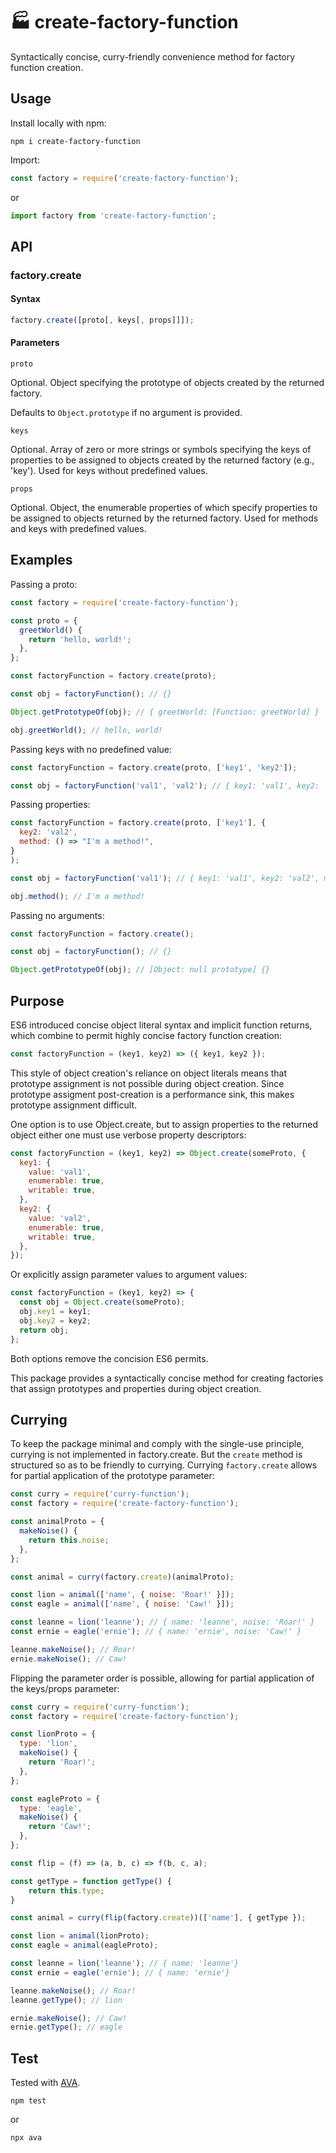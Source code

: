 # 🏭 create-factory-function

Syntactically concise, curry-friendly convenience method for factory function creation.

## Usage

Install locally with npm:

````shell
npm i create-factory-function
````

Import:

````JavaScript
const factory = require('create-factory-function');
````

or

````JavaScript
import factory from 'create-factory-function';
````

## API

### factory.create

#### Syntax

````JavaScript
factory.create([proto[, keys[, props]]]);
````

#### Parameters

`proto`

Optional. Object specifying the prototype of objects created by the returned factory.

Defaults to `Object.prototype` if no argument is provided.

`keys`

Optional. Array of zero or more strings or symbols specifying the keys of properties to be assigned to objects created by the returned factory (e.g., 'key'). Used for keys without predefined values.

`props`

Optional. Object, the enumerable properties of which specify properties to be assigned to objects returned by the returned factory. Used for methods and keys with predefined values.

## Examples

Passing a proto:

````JavaScript
const factory = require('create-factory-function');

const proto = {
  greetWorld() {
    return 'hello, world!';
  },
};

const factoryFunction = factory.create(proto);

const obj = factoryFunction(); // {}

Object.getPrototypeOf(obj); // { greetWorld: [Function: greetWorld] }

obj.greetWorld(); // hello, world!
````

Passing keys with no predefined value:

````JavaScript
const factoryFunction = factory.create(proto, ['key1', 'key2']);

const obj = factoryFunction('val1', 'val2'); // { key1: 'val1', key2: 'val2' }
````

Passing properties:

````JavaScript
const factoryFunction = factory.create(proto, ['key1'], {
  key2: 'val2',
  method: () => "I'm a method!",
}
);

const obj = factoryFunction('val1'); // { key1: 'val1', key2: 'val2', method: [Function: method] }

obj.method(); // I'm a method!
````

Passing no arguments:

````JavaScript
const factoryFunction = factory.create();

const obj = factoryFunction(); // {}

Object.getPrototypeOf(obj); // [Object: null prototype] {}
````

## Purpose

ES6 introduced concise object literal syntax and implicit function returns, which combine to permit highly concise factory function creation:

````JavaScript
const factoryFunction = (key1, key2) => ({ key1, key2 });
````

This style of object creation's reliance on object literals means that prototype assignment is not possible during object creation. Since prototype assigment post-creation is a performance sink, this makes prototype assignment difficult.

One option is to use Object.create, but to assign properties to the returned object either one must use verbose property descriptors:

````JavaScript
const factoryFunction = (key1, key2) => Object.create(someProto, {
  key1: {
    value: 'val1',
    enumerable: true,
    writable: true,
  },
  key2: {
    value: 'val2',
    enumerable: true,
    writable: true,
  },
});
````

Or explicitly assign parameter values to argument values:

````JavaScript
const factoryFunction = (key1, key2) => {
  const obj = Object.create(someProto);
  obj.key1 = key1;
  obj.key2 = key2;
  return obj;
};
````

Both options remove the concision ES6 permits.

This package provides a syntactically concise method for creating factories that assign prototypes and properties during object creation.

## Currying

To keep the package minimal and comply with the single-use principle, currying is not implemented in factory.create. But the `create` method is structured so as to be friendly to currying. Currying `factory.create` allows for partial application of the prototype parameter:

````JavaScript
const curry = require('curry-function');
const factory = require('create-factory-function');

const animalProto = {
  makeNoise() {
    return this.noise;
  },
};

const animal = curry(factory.create)(animalProto);

const lion = animal(['name', { noise: 'Roar!' }]);
const eagle = animal(['name', { noise: 'Caw!' }]);

const leanne = lion('leanne'); // { name: 'leanne', noise: 'Roar!' }
const ernie = eagle('ernie'); // { name: 'ernie', noise: 'Caw!' }

leanne.makeNoise(); // Roar!
ernie.makeNoise(); // Caw!
````

Flipping the parameter order is possible, allowing for partial application of the keys/props parameter:

````JavaScript
const curry = require('curry-function');
const factory = require('create-factory-function');

const lionProto = {
  type: 'lion',
  makeNoise() {
    return 'Roar!';
  },
};

const eagleProto = {
  type: 'eagle',
  makeNoise() {
    return 'Caw!';
  },
};

const flip = (f) => (a, b, c) => f(b, c, a);

const getType = function getType() {
    return this.type;
}

const animal = curry(flip(factory.create))(['name'], { getType });

const lion = animal(lionProto);
const eagle = animal(eagleProto);

const leanne = lion('leanne'); // { name: 'leanne'}
const ernie = eagle('ernie'); // { name: 'ernie'}

leanne.makeNoise(); // Roar!
leanne.getType(); // lion

ernie.makeNoise(); // Caw!
ernie.getType(); // eagle
````

## Test

Tested with [AVA](https://www.npmjs.com/package/ava).

````shell
npm test
````

or

````shell
npx ava
````
